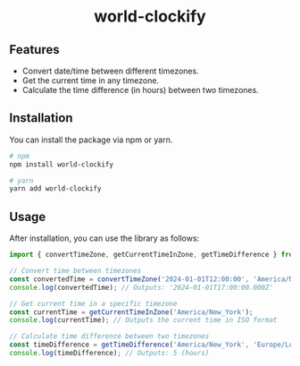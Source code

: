 <h1 align='center'>world-clockify</h1>

## Features

- Convert date/time between different timezones.
- Get the current time in any timezone.
- Calculate the time difference (in hours) between two timezones.
<!-- TODO:  Supports both JavaScript and TypeScript -->

## Installation

You can install the package via npm or yarn.

```bash
# npm
npm install world-clockify

# yarn
yarn add world-clockify

```

## Usage

After installation, you can use the library as follows:

```javascript
import { convertTimeZone, getCurrentTimeInZone, getTimeDifference } from 'world-clockify';

// Convert time between timezones
const convertedTime = convertTimeZone('2024-01-01T12:00:00', 'America/New_York', 'Europe/London');
console.log(convertedTime); // Outputs: '2024-01-01T17:00:00.000Z'

// Get current time in a specific timezone
const currentTime = getCurrentTimeInZone('America/New_York');
console.log(currentTime); // Outputs the current time in ISO format

// Calculate time difference between two timezones
const timeDifference = getTimeDifference('America/New_York', 'Europe/London');
console.log(timeDifference); // Outputs: 5 (hours)
```
